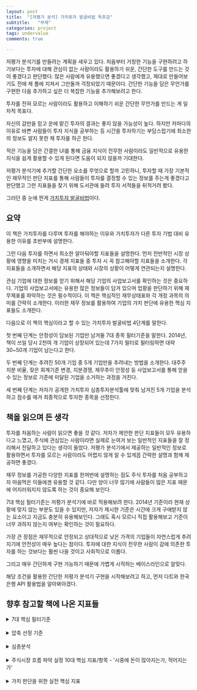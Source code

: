 ```yaml
---
layout: post
title:  "[저평가 분석] 가치투자 발굴비법 독후감"
subtitle:   "부제"
categories: project
tags: undervalue
comments: true

---
```


저평가 분석기를 만들려는 계획을 세우고 있다. 처음부터 거창한 기능을 구현하려고 하기보다는 투자에 대해 관심이 없는 사람이라도 활용하기 쉬운, 간단한 도구를 만드는 것이 좋겠다고 판단했다. 많은 사람에게 유용했으면 좋겠다고 생각했고, 제대로 만들어보기도 전에 제 풀에 지쳐서 그만둘까 걱정되었기 때문이다. 간단한 기능을 담은 무언가를 구현한 다음 추가하고 싶은 더 복잡한 기능을 추가해보려고 한다.

투자를 전혀 모르는 사람이라도 활용하고 이해하기 쉬운 간단한 무언가를 만드는 게 일차적 목표다.

자신의 감만을 믿고 운에 맡긴 투자의 결과는 좋지 않을 가능성이 높다. 하지만 저마다의 이유로 바쁜 사람들이 투자 지식을 공부하는 등 시간을 투자하기는 부담스럽기에 최소한의 정보도 알지 못한 채 투자를 하곤 한다.

적은 기능을 담은 간결한 UI를 통해 금융 지식이 전무한 사람이라도 일반적으로 유용한 지식을 쉽게 활용할 수 있게 된다면 도움이 되지 않을까 기대한다.

저평가 분석기에 추가할 간단한 요소를 무엇으로 할까 고민하니, 투자할 때 가장 기본적인 재무적인 판단 지표를 통해 사람들이 투자를 결정할 수 있는 정보를 주는게 좋겠다고 판단했고 그런 지표들을 찾기 위해 도서관에 들려 투자 서적들을 뒤적거려 봤다.

그러던 중 눈에 띈게 [가치투자 발굴비법](https://www.yes24.com/Product/Goods/13902966)이다.

## 요약

이 책은 가치투자를 다루며 투자를 해야하는 이유와 가치투자가 다른 투자 기법 대비 유용한 이유를 초반부에 설명한다.

그런 다음 투자를 하면서 최소한 알아둬야할 지표들을 설명한다. 먼저 전반적인 시장 상황에 영향을 미치는 거시 경제 지표들 중 투자 시 꼭 참고해야할 지표들을 소개한다. 각 지표들을 소개하면서 해당 지표의 상태와 시장의 상황이 어떻게 연관되는지 설명한다.

관심 기업에 대한 정보를 얻기 위해서 해당 기업의 사업보고서를 확인하는 것은 중요하다. 기업의 사업보고서에는 유용한 많은 정보들이 담겨 있으며 업황을 판단하기 위해 재무제표를 파악하는 것은 필수적이다. 이 책은 핵심적인 재무상태표와 각 개정 과목의 의미를 간략히 소개한다. 이러한 재무 정보를 활용하여 기업의 가치 판단에 유용한 핵심 지표들도 소개한다.

다음으로 이 책의 핵심이라고 할 수 있는 가치투자 발굴비법 4단계를 말한다.

첫 번째 단계는 안정성이 담보된 기업만 남겨둘 7대 종목 필터기준을 말한다. 2014년, 책이 쓰일 당시 2천여 개 기업이 상장되어 있는데 7가지 필터로 필터링하면 대략 30~50개 기업이 남는다고 한다.

두 번째 단계는 추려진 50개 기업 중 5개 기업만을 추려내는 방법을 소개한다. 대주주 지분 비율, 잦은 회계기준 변경, 지분경쟁, 재무추이 안정성 등 사업보고서를 통해 얻을 수 있는 정보로 기준에 미달된 기업을 소거하는 과정을 거친다.

세 번째 단계는 저자가 공개한 가치투자 심층투자분석툴에 맞춰 남겨진 5개 기업을 분석하고 점수를 매겨 최종적으로 투자한 종목을 선정한다.

## 책을 읽으며 든 생각

투자를 처음하는 사람이 읽으면 좋을 것 같다. 저자가 제안한 판단 지표들이 모두 유용하다고 느꼈고, 주식에 관심있는 사람이라면 실제로 눈여겨 보는 일반적인 지표들을 잘 정리해서 전달하고 있다는 생각이 들었다. 저평가 분석기에서 제공하는 일반적인 정보로 활용하면서 투자를 모르는 사람이라도 어렵지 않게 알 수 있게끔 간략한 설명과 함께 제공하면 좋겠다.

재무 정보를 가공한 다양한 지표를 한꺼번에 설명하는 점도 주식 투자를 처음 공부하고자 마음먹은 이들에겐 유용할 것 같다. 다만 양이 너무 많기에 사람들이 많은 지표 때문에 어지러워지지 않도록 하는 것이 중요해 보인다.

7대 핵심 필터기준는 저평가 분석기에 바로 적용해보려 한다. 2014년 기준이라 현재 상황에 맞지 않는 부분도 있을 수 있지만, 저자가 제시한 기준은 시간에 크게 구애받지 않는 요소이고 지금도 충분히 유용해보인다. 그래도 혹시 모르니 직접 활용해보고 기준이 너무 과하지 않는지 여부는 확인하는 것이 필요하다.

가장 큰 장점은 재무적으로 안정되고 상대적으로 낮은 가격의 기업들이 자연스럽게 추려지기에 안전성이 매우 높다는 점이다. 투자에 대한 지식이 전무한 사람이 감에 의존한 투자를 하는 것보다는 훨씬 나을 것이고 사회적으로 이롭다.

그리고 매우 간단하게 구현 가능하기 때문에 가볍게 시작하는 베이스라인으로 알맞다.

해당 조건을 활용한 간단한 저평가 분석기 구현을 시작해보려고 하고, 먼저 다트와 한국은행 API 활용법을 알아봐야겠다.

## 향후 참고할 책에 나온 지표들

<details>
<summary>7대 핵심 필터기준</summary>
<div markdown="1">

1. PBR <= 1
2. PSR <= 0.8 || PSR <= 0.9
3. PER <= 5
4. 유보율 >= 500%
5. 부채비율 <= 100
6. ROE >= 10 || ROE >= 5
7. 매출액 >= 400억

검색되는 종목수가 너무 많거나 적으면?

PER, PSR, ROE의 조건값을 완화 또는 강화하여 종목수를 조정한다.

</div>
</details>
<br>

<details>
<summary>압축 선정 기준</summary>
<div markdown="1">

1. **마이너스 항목 체크**
- 대주주 지분 20% 미만
- 매출의 대부분을 단일 첨단제품에 의존
- 최근 3년 안에 대규모의(또는 빈번한) 유상증자, 전환사채(CB), 신주인수권부사채(BW) 발행
- 잦은 회계기준 변경
- 최근 2년 이내에 대규모 투자 실시

2. **플러스 항목 체크**
- 지분경쟁(경영권 다툼)
- 내부자매수
- 자산가치 급등
- 배당우수
    
    최근 4년간 꾸준히 배당을 했는지, 시가배당률이 얼마인지
- 재무추이 안정성
- 독점(시장점유율)
- 반복구매상품
- 자사주 매입
- 경영자 평판 / 오너복귀

</div>
</details>
<br>

<details>
<summary>심층분석</summary>
<div markdown="1">

- 회사의 개요
    
    본사주소, 자본금 변동 상황, 배당금, 자사주의 지속 매수 여부를 확인하라
- 사업의 내용

    시장점유율, 경쟁업체, '신규사업 등의 내용 및 전망', 캐시카우, 주요 제품가격과 원재료 가격 추이, 설비투자 규모에 주목하라
- 재무에 관한 사항, 재무제표 등, 부속명세서
- 감사인의 감사의견 등
    
    감사의견 변경여부를 확인하라
- 이사의 경영진단 및 분석의견

    객관성이 떨어진다는 사실을 기억하라, 신규사업 부분을 확인하라
- 이사회 등 회사의 기관 및 계열회사에 관한 사항

    계열회사의 중요성이 커진 점, 투자 내역과 최근 순이익의 크기, 향후 자회사의 '상장' 여부를 확인하라
- 주주에 관한 사항

    최대주주와 지분율, 최대주주와 경영진의 관계, 내부자의 주식거래 증감을 확인하라
- 임원 및 직원 등에 관한 사항

    최고 경영자 및 주요 경영진의 평판, 스탁옵션을 확인할 것
- 이해관계자의 거래내용

    이해관계자와의 거래가 많으면 투자 대상에서 제외하라
- 그 밖의 투자자 보호를 위하여 필요한 사항

    소송사건과 채무보증이 가장 중요

</div>
</details>
<br>

<details>
<summary>주식시장 흐름 파악 실정 10대 핵심 지표/항목 - '시중에 돈이 많아지는가, 적어지는가'</summary>
<div markdown="1">

1. 경기선행지수

- 경기선행지수([한국은행 경제통계시스템](https://ecos.bok.or.kr/#/))
    - 기업경기실사지수
    - 건축허가면적
    - 국제 원자재 가격
    - 은행 유동성

- 발틱운임지수([한국해양수산개발원](https://www.kmi.re.kr))
- 경기동행지수([한국은행 경제통계시스템](https://ecos.bok.or.kr/#/))

    비농업취업자수, 제조업 가동률, 도소매 판매액지수, 산업생산지수

- 경기후행지수([한국은행 경제통계시스템](https://ecos.bok.or.kr/#/))

    상용근로자수(정규직 지원), 도시가계 소비지출, 소비재 수입

2. 국제수지([한국은행 경제통계시스템](https://ecos.bok.or.kr/#/))

3. 환율([한국은행 경제통계시스템](https://ecos.bok.or.kr/#/))

4. 금리([한국은행 경제통계시스템](https://ecos.bok.or.kr/#/))

5. 물가([한국은행 경제통계시스템](https://ecos.bok.or.kr/#/))

    소비자물가지수(CPI), 생산자물가지수(PPI)

6. 원자재([한국은행 경제통계시스템](https://ecos.bok.or.kr/#/))

    석유, 금, 구리

7. 부동산([한국은행 경제통계시스템](https://ecos.bok.or.kr/#/))

    총부채상환비율(DTI), 주택담보대출비율(LTV), 주택보급률, 가계부채

8. 미국

    다우, 나스닥, 연준(FED)과 공개시장위원회(FOMC), 고용관련 지표, 생산활동지표, 물가지수, 주택관련 지표

9. 북한

    대북 리스크에 따른 급락은 기회

10. 중국

    상해종합지수, 양회, 경제성장률

</div>
</details>
<br>

<details>
<summary>가치 판단을 위한 실전 핵심 지표</summary>
<div markdown="1">

- 주당순이익(EPS): 당기순이익/발행주식총수
- 주가수익비율(PER): 주가/주당순이익
- 주당순자산(BPS): 자본총계/발행주식총수
- 주가순자산비율(PBR): 주가/BPS
- 주당매출액(SPS): 매출액/발행주식총수
- 주가매출비율(PSR): 주가/주당매출액
- 주당배당금: 총배당금/발행주식총수
- 배당수익률: 1주당배당액/주가
- EBIT: 순이익 + 법인세 + 이자비용
- EV: 시가총액 + 총부채 - 현금 및 현금성자산
- EBITDA: 세금 내기 전 순이익 + 이자비용 + 감가상각비
- EV/EBITDA
- EBITDAPS: EBITDA/발행주식총수
- 주당순현금(흐름): 현금흐름/발행주식총수
- 주가현금비율(PCR): 주가/주당현금흐름
- 잉여현금흐름(FCF): 당기순이익 + 감가상각비 - 자본지출액 및 운전자본증감액
- 주가이익증가율: PER/EPS증가율

안전성 비율
- 유동비율: (유동자산/유동부채) ✕ 100
- 당좌비율: 당좌자산/유동부채
- 부채비율: 부채총계/자본총계
- 차입금의존도: (장단기차입금+회사채) / 총자산
- 영업이익대비 이자보상비율: 영업이익/이자비용
- 유보율: (이익잉여금+자본잉여금) / 자본금
- 금융비용부담률: 금융비용/총매출액

수익성 비율
- 매출총이익율: 매출총이익/매출액
- 매출액영업이익율: 영업이익/매출액
- 매출액순이익율: 당기순이익/매출액
- EBIT마진율: EBIT/매출액
- EBITDA마진율: EBITDA/매출액
- 총자산이익율: 순이익/자산
- 자기자본이익율: 순이익/자본
- 총자산대비 영업현금흐름비율: 영업활동현금흐름/총자산
- 투하자본수익률: 법인세 내기전 영업이익/투하자본 ✕ 100

활동성 비율(회전율)
- 재고자산회전율: 매출액/재고자산
- 유형자산회전율: 매출액/유형자산
- 총자산회전율: 매출액/총자산
- 매출채권회전율: 매출액/매출채권

성장성 비율
- 매출액증가율: 당기매출액/전기매출액
- 영업이익증가율: 당기영업이익/전기영업이익
- 당기순이익증가율: 당기순이익/전기순이익
- 총자산증가율: 당기말총자산/전기말총자산
- EBIT증가율: 당기EBIT/전기EBIT
- EBITDA증가율: 당기EBITDA/전기EBITDA
- 주당순이익증가율: 당기주당순이익/전기주당순이익

생산성 비율
- 부가가치율: (기업이 창출한 부가가치/매출액) ✕ 100
- 이익분배율: (당기순이익/부가가치) ✕ 100
- 설비투자효율: (부가가치/설비투자자산) ✕ 100

</div>
</details>
<br>